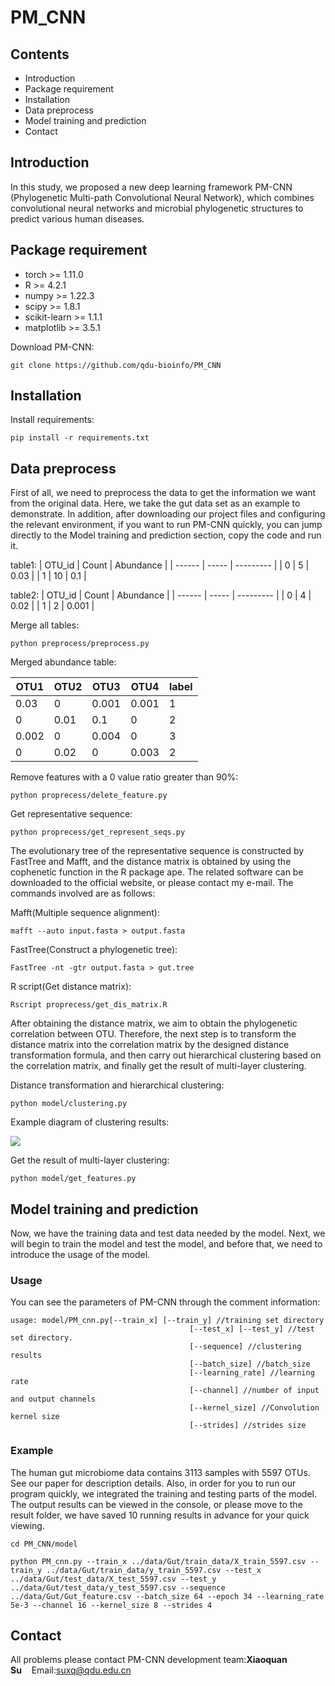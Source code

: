 # PM_CNN
## Contents
* Introduction
* Package requirement
* Installation
* Data preprocess
* Model training and prediction
* Contact
## Introduction
In this study, we proposed a new deep learning framework PM-CNN (Phylogenetic Multi-path Convolutional Neural Network), which combines convolutional neural networks and microbial phylogenetic structures to predict various human diseases.
## Package requirement
* torch >= 1.11.0
* R >= 4.2.1
* numpy >= 1.22.3
* scipy >= 1.8.1
* scikit-learn >= 1.1.1
* matplotlib >= 3.5.1

Download PM-CNN:
```
git clone https://github.com/qdu-bioinfo/PM_CNN
```
## Installation
Install requirements:

```
pip install -r requirements.txt
```
## Data preprocess

First of all, we need to preprocess the data to get the information we want from the original data. Here, we take the gut data set as an example to demonstrate. In addition, after downloading our project files and configuring the relevant environment, if you want to run PM-CNN quickly, you can jump directly to the Model training and prediction section, copy the code and run it.

table1:
| OTU_id | Count | Abundance |
| ------ | ----- | --------- |
| 0      | 5     | 0.03       | 
| 1      | 10    | 0.1       |


table2:
| OTU_id | Count | Abundance |
| ------ | ----- | --------- |
| 0      | 4     | 0.02      |
| 1      | 2     | 0.001     |

Merge all tables:

```
python preprocess/preprocess.py
```

Merged abundance table:

| OTU1  | OTU2 | OTU3   | OTU4  | label |
| ----- | ---- | ------ | ----- | ----- |
| 0.03  | 0    | 0.001  | 0.001 | 1     |
| 0     | 0.01 | 0.1    | 0     | 2     |
| 0.002 | 0    | 0.004 | 0     | 3     |
| 0      | 0.02     |  0      |  0.003     |   2    |


Remove features with a 0 value ratio greater than 90%:

```
python proprecess/delete_feature.py
```
Get representative sequence:

```
python proprecess/get_represent_seqs.py
```
The evolutionary tree of the representative sequence is constructed by FastTree and Mafft, and the distance matrix is obtained by using the cophenetic function in the R package ape. The related software can be downloaded to the official website, or please contact my e-mail. The commands involved are as follows:

Mafft(Multiple sequence alignment):

```
mafft --auto input.fasta > output.fasta
```
FastTree(Construct a phylogenetic tree):

```
FastTree -nt -gtr output.fasta > gut.tree
```
R script(Get distance matrix):

```
Rscript proprecess/get_dis_matrix.R
```
After obtaining the distance matrix, we aim to obtain the phylogenetic correlation between OTU. Therefore, the next step is to transform the distance matrix into the correlation matrix by the designed distance transformation formula, and then carry out hierarchical clustering based on the correlation matrix, and finally get the result of multi-layer clustering.

Distance transformation and hierarchical clustering:

```
python model/clustering.py
```

Example diagram of clustering results:

![](https://markdown.liuchengtu.com/work/uploads/upload_96c134c0081ccd7afdc99e52cc4b49b5.jpg)


Get the result of multi-layer clustering:

```
python model/get_features.py
```

## Model training and prediction
Now, we have the training data and test data needed by the model. Next, we will begin to train the model and test the model, and before that, we need to introduce the usage of the model.

### Usage
You can see the parameters of PM-CNN through the comment information:

```
usage: model/PM_cnn.py[--train_x] [--train_y] //training set directory
                                        [--test_x] [--test_y] //test set directory.
                                        [--sequence] //clustering results
                                        [--batch_size] //batch_size
                                        [--learning_rate] //learning rate
                                        [--channel] //number of input and output channels
                                        [--kernel_size] //Convolution kernel size
                                        [--strides] //strides size
```

### Example

The human gut microbiome data contains 3113 samples with 5597 OTUs. See our paper for description details. Also, in order for you to run our program quickly, we integrated the training and testing parts of the model. The output results can be viewed in the console, or please move to the result folder, we have saved 10 running results in advance for your quick viewing.

```
cd PM_CNN/model
```

```
python PM_cnn.py --train_x ../data/Gut/train_data/X_train_5597.csv --train_y ../data/Gut/train_data/y_train_5597.csv --test_x ../data/Gut/test_data/X_test_5597.csv --test_y ../data/Gut/test_data/y_test_5597.csv --sequence ../data/Gut/Gut_feature.csv --batch_size 64 --epoch 34 --learning_rate 5e-3 --channel 16 --kernel_size 8 --strides 4
```

## Contact
All problems please contact PM-CNN development team:**Xiaoquan Su**    Email:[suxq@qdu.edu.cn](mailto:suxq@qdu.edu.cn)
